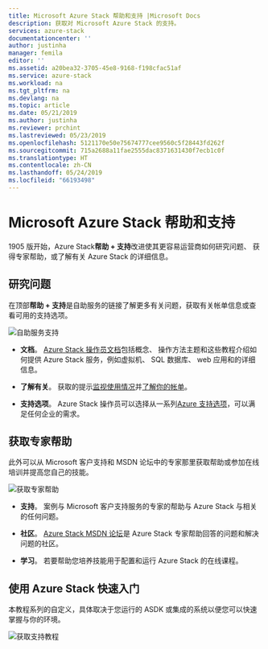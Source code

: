 ```yaml
---
title: Microsoft Azure Stack 帮助和支持 |Microsoft Docs
description: 获取对 Microsoft Azure Stack 的支持。
services: azure-stack
documentationcenter: ''
author: justinha
manager: femila
editor: ''
ms.assetid: a20bea32-3705-45e8-9168-f198cfac51af
ms.service: azure-stack
ms.workload: na
ms.tgt_pltfrm: na
ms.devlang: na
ms.topic: article
ms.date: 05/21/2019
ms.author: justinha
ms.reviewer: prchint
ms.lastreviewed: 05/23/2019
ms.openlocfilehash: 5121170e50e75674777cee9560c5f28443fd262f
ms.sourcegitcommit: 715a2688a11fae2555dac8371631430f7ecb1c0f
ms.translationtype: HT
ms.contentlocale: zh-CN
ms.lasthandoff: 05/24/2019
ms.locfileid: "66193498"
---
```

# <a name="microsoft-azure-stack-help-and-support"></a>Microsoft Azure Stack 帮助和支持

1905 版开始，Azure Stack**帮助 + 支持**改进使其更容易运营商如何研究问题、 获得专家帮助，或了解有关 Azure Stack 的详细信息。 

## <a name="research-an-issue"></a>研究问题

在顶部**帮助 + 支持**是自助服务的链接了解更多有关问题，获取有关帐单信息或查看可用的支持选项。 

![自助服务支持](media/azure-stack-help-and-support/get-support-tiles.png)

- **文档**。 [Azure Stack 操作员文档](index.yml)包括概念、 操作方法主题和这些教程介绍如何提供 Azure Stack 服务，例如虚拟机、 SQL 数据库、 web 应用和的详细信息。 

- **了解有关**。 获取的提示[监视使用情况](azure-stack-usage-reporting.md)并[了解你的帐单](azure-stack-billing-and-chargeback.md)。

- **支持选项**。 Azure Stack 操作员可以选择从一系列[Azure 支持选项](https://azure.microsoft.com/support/options/)，可以满足任何企业的需求。 

## <a name="get-expert-help"></a>获取专家帮助 

此外可以从 Microsoft 客户支持和 MSDN 论坛中的专家那里获取帮助或参加在线培训并提高您自己的技能。 

![获取专家帮助](media/azure-stack-help-and-support/get-support-cards.png)

- **支持**。 案例与 Microsoft 客户支持服务的专家的帮助与 Azure Stack 与相关的任何问题。

- **社区**。 [Azure Stack MSDN 论坛](https://social.msdn.microsoft.com/Forums/azure/home?forum=azurestack)是 Azure Stack 专家帮助回答的问题和解决问题的社区。

- **学习**。 若要帮助您培养技能用于配置和运行 Azure Stack 的在线课程。 

## <a name="get-up-to-speed-with-azure-stack"></a>使用 Azure Stack 快速入门

本教程系列的自定义，具体取决于您运行的 ASDK 或集成的系统以便您可以快速掌握与你的环境。 

![获取支持教程](media/azure-stack-help-and-support/get-support-tutorials.png)